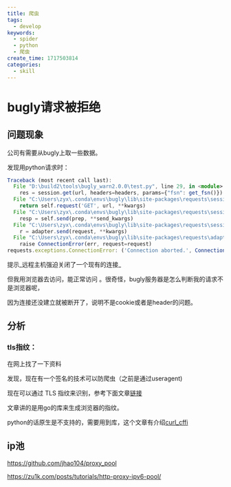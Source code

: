 ```yaml
---
title: 爬虫
tags:
  - develop
keywords:
  - spider
  - python
  - 爬虫
create_time: 1717503814
categories:
  - skill
---
```



# bugly请求被拒绝

## 问题现象

公司有需要从bugly上取一些数据。

发现用python请求时：

```ts
Traceback (most recent call last):
  File "D:\build2\tools\bugly_warn2.0.0\test.py", line 29, in <module>
    res = session.get(url, headers=headers, params={"fsn": get_fsn()})
  File "C:\Users\zyx\.conda\envs\bugly\lib\site-packages\requests\sessions.py", line 542, in get
    return self.request('GET', url, **kwargs)
  File "C:\Users\zyx\.conda\envs\bugly\lib\site-packages\requests\sessions.py", line 529, in request
    resp = self.send(prep, **send_kwargs)
  File "C:\Users\zyx\.conda\envs\bugly\lib\site-packages\requests\sessions.py", line 645, in send
    r = adapter.send(request, **kwargs)
  File "C:\Users\zyx\.conda\envs\bugly\lib\site-packages\requests\adapters.py", line 501, in send
    raise ConnectionError(err, request=request)
requests.exceptions.ConnectionError: ('Connection aborted.', ConnectionResetError(10054, '远程主机强迫关闭了一个现有的连接。', None, 10054, None))
```

提示_远程主机强迫关闭了一个现有的连接_

但我用浏览器去访问，能正常访问 。很奇怪，bugly服务器是怎么判断我的请求不是浏览器呢，

因为连接还没建立就被断开了，说明不是cookie或者是header的问题。

## 分析

### tls指纹：

在网上找了一下资料

发现，现在有一个签名的技术可以防爬虫（之前是通过useragent)

现在可以通过 TLS 指纹来识别，参考下面文章[链接](https://blog.skyju.cc/post/tls-fingerprint-bypass-cloudflare/)

文章讲的是用go的库来生成浏览器的指纹。

python的话原生是不支持的，需要用到库，这个文章有介绍[curl_cffi](https://www.cnblogs.com/ospider/p/python-curl-cffi-tls-fingerprint.html)

## ip池

https://github.com/jhao104/proxy_pool

https://zu1k.com/posts/tutorials/http-proxy-ipv6-pool/

